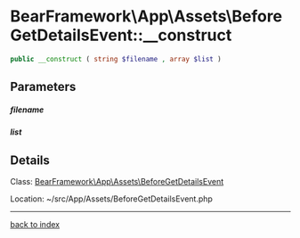 # BearFramework\App\Assets\BeforeGetDetailsEvent::__construct

```php
public __construct ( string $filename , array $list )
```

## Parameters

##### filename

##### list

## Details

Class: [BearFramework\App\Assets\BeforeGetDetailsEvent](bearframework.app.assets.beforegetdetailsevent.class.md)

Location: ~/src/App/Assets/BeforeGetDetailsEvent.php

---

[back to index](index.md)

